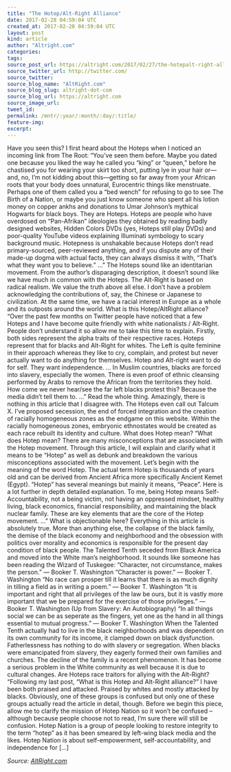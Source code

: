 ```yaml
---
title: "The Hotep/Alt-Right Alliance"
date: 2017-02-28 04:59:04 UTC
created_at: 2017-02-28 04:59:04 UTC
layout: post
kind: article
author: "Altright.com"
categories: 
tags: 
source_post_url: https://altright.com/2017/02/27/the-hotepalt-right-alliance/
source_twitter_url: http://twitter.com/
source_twitter: 
source_blog_name: "AltRight.com"
source_blog_slug: altright-dot-com
source_blog_url: https://altright.com
source_image_url: 
tweet_id:
permalink: /mntr/:year/:month/:day/:title/
feature-img: 
excerpt:
---
```

Have you seen this? I first heard about the Hoteps when I noticed an incoming link from The Root: “You’ve seen them before. Maybe you dated one because you liked the way he called you “king” or “queen,” before he chastised you for wearing your skirt too short, putting lye in your hair or—and, no, I’m not kidding about this—getting so far away from your African roots that your body does unnatural, Eurocentric things like menstruate. Perhaps one of them called you a “bed wench” for refusing to go to see The Birth of a Nation, or maybe you just know someone who spent all his lotion money on copper ankhs and donations to Umar Johnson’s mythical Hogwarts for black boys. They are Hoteps. Hoteps are people who have overdosed on “Pan-Afrikan” ideologies they obtained by reading badly designed websites, Hidden Colors DVDs (yes, Hoteps still play DVDs) and poor-quality YouTube videos explaining Illuminati symbology to scary background music. Hotepness is unshakable because Hoteps don’t read primary-sourced, peer-reviewed anything, and if you dispute any of their made-up dogma with actual facts, they can always dismiss it with, “That’s what they want you to believe.” …” The Hoteps sound like an identitarian movement. From the author’s disparaging description, it doesn’t sound like we have much in common with the Hoteps. The Alt-Right is based on radical realism. We value the truth above all else. I don’t have a problem acknowledging the contributions of, say, the Chinese or Japanese to civilization. At the same time, we have a racial interest in Europe as a whole and its outposts around the world. What is this Hotep/AltRight alliance? “Over the past few months on Twitter people have noticed that a few Hoteps and I have become quite friendly with white nationalists / Alt-Right. People don’t understand it so allow me to take this time to explain. Firstly, both sides represent the alpha traits of their respective races. Hoteps represent that for blacks and Alt-Right for whites. The Left is quite feminine in their approach whereas they like to cry, complain, and protest but never actually want to do anything for themselves. Hotep and Alt-right want to do for self. They want independence. … In Muslim countries, blacks are forced into slavery, especially the women. There is even proof of ethnic cleansing performed by Arabs to remove the African from the territories they hold. How come we never hear/see the far left blacks protest this? Because the media didn’t tell them to. …” Read the whole thing. Amazingly, there is nothing in this article that I disagree with. The Hoteps even call out Talcum X. I’ve proposed secession, the end of forced integration and the creation of racially homogeneous zones as the endgame on this website. Within the racially homogeneous zones, embryonic ethnostates would be created as each race rebuilt its identity and culture. What does Hotep mean? “What does Hotep mean? There are many misconceptions that are associated with the Hotep movement. Through this article, I will explain and clarify what it means to be “Hotep” as well as debunk and breakdown the various misconceptions associated with the movement. Let’s begin with the meaning of the word Hotep. The actual term Hotep is thousands of years old and can be derived from Ancient Africa more specifically Ancient Kemet (Egypt). “Hotep” has several meanings but mainly it means, “Peace”. Here is a lot further in depth detailed explanation. To me, being Hotep means Self-Accountability, not a being victim, not having an oppressed mindset, healthy living, black economics, financial responsibility, and maintaining the black nuclear family. These are key elements that are the core of the Hotep movement. …” What is objectionable here? Everything in this article is absolutely true. More than anything else, the collapse of the black family, the demise of the black economy and neighborhood and the obsession with politics over morality and economics is responsible for the present day condition of black people. The Talented Tenth seceded from Black America and moved into the White man’s neighborhood. It sounds like someone has been reading the Wizard of Tuskegee: “Character, not circumstance, makes the person.” — Booker T. Washington “Character is power.” — Booker T. Washington “No race can prosper till it learns that there is as much dignity in tilling a field as in writing a poem.” — Booker T. Washington “It is important and right that all privileges of the law be ours, but it is vastly more important that we be prepared for the exercise of those privileges.” — Booker T. Washington (Up from Slavery: An Autobiography) “In all things social we can be as seperate as the fingers, yet one as the hand in all things essential to mutual progress.” — Booker T. Washington When the Talented Tenth actually had to live in the black neighborhoods and was dependent on its own community for its income, it clamped down on black dysfunction. Fatherlessness has nothing to do with slavery or segregation. When blacks were emancipated from slavery, they eagerly formed their own families and churches. The decline of the family is a recent phenomenon. It has become a serious problem in the White community as well because it is due to cultural changes. Are Hoteps race traitors for allying with the Alt-Right? “Following my last post, “What is this Hotep and Alt-Right alliance?” I have been both praised and attacked. Praised by whites and mostly attacked by blacks. Obviously, one of these groups is confused but only one of these groups actually read the article in detail, though. Before we begin this piece, allow me to clarify the mission of Hotep Nation so it won’t be confused – although because people choose not to read, I’m sure there will still be confusion. Hotep Nation is a group of people looking to restore integrity to the term “hotep” as it has been smeared by left-wing black media and the likes. Hotep Nation is about self-empowerment, self-accountability, and independence for […]<div class="">
    <i>Source: <a href="https://altright.com">AltRight.com</a></i>
</div>
